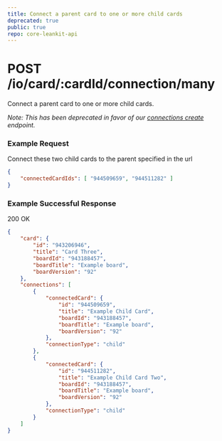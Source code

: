 ```yaml
---
title: Connect a parent card to one or more child cards
deprecated: true
public: true
repo: core-leankit-api
---
```

# POST /io/card/:cardId/connection/many
Connect a parent card to one or more child cards.

_Note: This has been deprecated in favor of our [connections create](/markdown/connections/create.md) endpoint._

### Example Request
Connect these two child cards to the parent specified in the url
```json
{
	"connectedCardIds": [ "944509659", "944511282" ]
}
```

### Example Successful Response
200 OK
```json
{
    "card": {
        "id": "943206946",
        "title": "Card Three",
        "boardId": "943188457",
        "boardTitle": "Example board",
        "boardVersion": "92"
    },
    "connections": [
        {
            "connectedCard": {
                "id": "944509659",
                "title": "Example Child Card",
                "boardId": "943188457",
                "boardTitle": "Example board",
                "boardVersion": "92"
            },
            "connectionType": "child"
        },
        {
            "connectedCard": {
                "id": "944511282",
                "title": "Example Child Card Two",
                "boardId": "943188457",
                "boardTitle": "Example board",
                "boardVersion": "92"
            },
            "connectionType": "child"
        }
    ]
}
```

